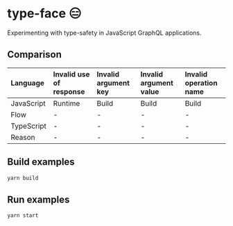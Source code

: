 # type-face 😑

Experimenting with type-safety in JavaScript GraphQL applications.

## Comparison
| Language | Invalid use of response | Invalid argument key | Invalid argument value | Invalid operation name |
| :--- | :--- | :--- | :--- | :--- |
| JavaScript | Runtime | Build | Build | Build |
| Flow | - | - | - | - |
| TypeScript | - | - | - | - |
| Reason | - | - | - | - |

## Build examples
```sh
yarn build
```

## Run examples
```sh
yarn start
```
